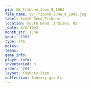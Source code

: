 ```yaml
---
pid: SB_Tribune_June_8_1903
file_name: SB_Tribune_June_8_1903.jpg
label: South Bend Tribune
location: South Bend, Indiana, US
_date: 8/6/1903
month_str: June
year: '1903'
type: JPG
notes: 
teams: 
game_info: 
player_info: 
inventoried: n
order: '294'
layout: foundry-item
collection: foundry-giants
---
```

